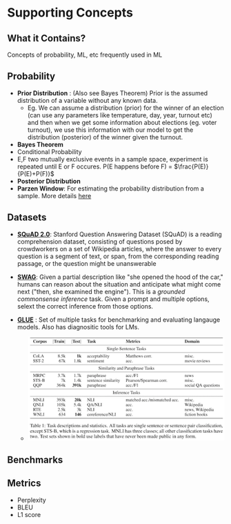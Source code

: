 # Supporting Concepts

## What it Contains?
Concepts of probability, ML, etc frequently used in ML

## Probability
* **Prior Distribution** : (Also see Bayes Theorem) Prior is the assumed distribution of a variable without any known data. 
    * Eg. We can assume a distribution (prior) for the winner of an election (can use any parameters like temperature, day, year, turnout etc) and then when we get some information about elections (eg. voter turnout), we use this information with our model to get the distribution (posterior) of the winner given the turnout.
* **Bayes Theorem**
* Conditional Probability
* E,F two mutually exclusive events in a sample space, experiment is repeated until E or F occures. P(E happens before F) = $\frac{P(E)}{P(E)+P(F)}$
* **Posterior Distribution**
* **Parzen Window**: For estimating the probability distribution from a sample. More details [here](http://www.personal.reading.ac.uk/~sis01xh/teaching/CY2D2/Pattern2.pdf)

## Datasets
* **[SQuAD 2.0](https://rajpurkar.github.io/SQuAD-explorer/)**: Stanford Question Answering Dataset (SQuAD) is a reading comprehension dataset, consisting of questions posed by crowdworkers on a set of Wikipedia articles, where the answer to every question is a segment of text, or span, from the corresponding reading passage, or the question might be unanswerable
* **[SWAG](https://arxiv.org/abs/1808.05326)**: Given a partial description like "she opened the hood of the car," humans can reason about the situation and anticipate what might come next ("then, she examined the engine"). This is a *grounded commonsense inference* task. Given a prompt and multiple options, selext the correct inference from those options.

* **[GLUE](https://openreview.net/pdf?id=rJ4km2R5t7)** : Set of multiple tasks for benchmarking and evaluating langauge models. Also has diagnositic tools for LMs.
    * ![](images/GLUE.png)

## Benchmarks

## Metrics
* Perplexity
* BLEU
* L1 score